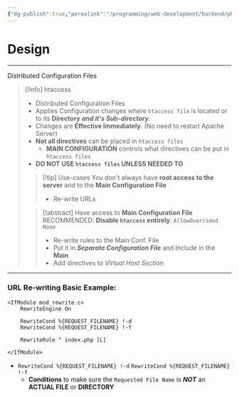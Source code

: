 ```yaml
---
{"dg-publish":true,"permalink":"/programming/web-development/backend/php/00-apache/03-htaccess-files/","tags":["programming","apache","php"]}
---
```


# Design

--- 
Distributed Configuration Files

>[!info] htaccess
> - Distributed Configuration Files
> - Applies Configuration changes where `htaccess file` is located or to its __Directory__ ___and it's Sub-directory___.
> - Changes are __Effective Immediately__. (No need to restart Apache Server)
> - __Not all directives__ can be placed in `htaccess files`
> 	- __MAIN CONFIGURATION__ controls what directives can be put in `htaccess files`
> - __DO NOT USE `htaccess files` UNLESS NEEDED TO__
> 
>> [!tip] Use-cases
>> You don't always have __root access to the server__ and to the __Main Configuration File__
>> - Re-write URLs
>
>
>> [!abstract] Have access to __Main Configuration File__
>> RECOMMENDED: __Disable `htaccess` entirely__: `AllowOverrided None`
>> - Re-write rules to the Main Conf. File
>> - Put it in ___Separate Configuration File___ and Include in the __Main__
>> - Add directives to _Virtual Host Section_

---


### URL Re-writing Basic Example:
```
<IfModule mod_rewrite.c>
	RewriteEngine On
	
	RewriteCond %{REQUEST_FILENAME} !-d
	RewriteCond %{REQUEST_FILENAME} !-f

	RewriteRule ^ index.php [L]

</IfModule>
```

- `RewriteCond %{REQUEST_FILENAME} !-d`
	`RewriteCond %{REQUEST_FILENAME} !-f`
	- __Conditions__ to make sure the `Requested File Name` is ___NOT___ an __ACTUAL FILE__ or __DIRECTORY__